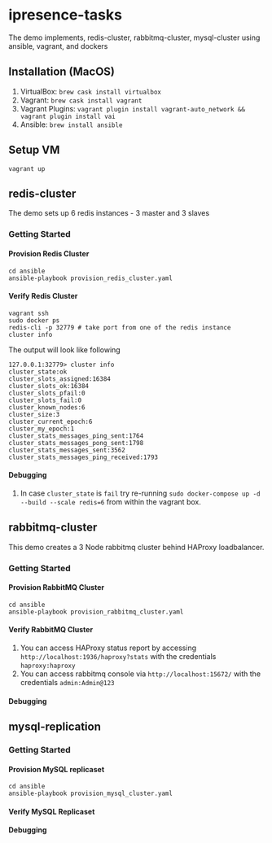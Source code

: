 # ipresence-tasks
The demo implements, redis-cluster, rabbitmq-cluster, mysql-cluster using ansible, vagrant, and dockers

## Installation (MacOS)
1. VirtualBox: `brew cask install virtualbox`
2. Vagrant: `brew cask install vagrant`
3. Vagrant Plugins: `vagrant plugin install vagrant-auto_network && vagrant plugin install vai`
4. Ansible: `brew install ansible`

## Setup VM

```
vagrant up
```

## redis-cluster
The demo sets up 6 redis instances - 3 master and 3 slaves

### Getting Started

#### Provision Redis Cluster
```
cd ansible
ansible-playbook provision_redis_cluster.yaml
```

#### Verify Redis Cluster

```
vagrant ssh
sudo docker ps
redis-cli -p 32779 # take port from one of the redis instance
cluster info
```

The output will look like following
```
127.0.0.1:32779> cluster info
cluster_state:ok
cluster_slots_assigned:16384
cluster_slots_ok:16384
cluster_slots_pfail:0
cluster_slots_fail:0
cluster_known_nodes:6
cluster_size:3
cluster_current_epoch:6
cluster_my_epoch:1
cluster_stats_messages_ping_sent:1764
cluster_stats_messages_pong_sent:1798
cluster_stats_messages_sent:3562
cluster_stats_messages_ping_received:1793
```

#### Debugging

1. In case `cluster_state` is `fail` try re-running `sudo docker-compose up -d --build --scale redis=6` from within the vagrant box.

## rabbitmq-cluster
This demo creates a 3 Node rabbitmq cluster behind HAProxy loadbalancer.

### Getting Started

#### Provision RabbitMQ Cluster

```
cd ansible
ansible-playbook provision_rabbitmq_cluster.yaml
```

#### Verify RabbitMQ Cluster

1. You can access HAProxy status report by accessing `http://localhost:1936/haproxy?stats` with the credentials `haproxy:haproxy`
2. You can access rabbitmq console via `http://localhost:15672/` with the credentials `admin:Admin@123`

#### Debugging

## mysql-replication

### Getting Started

#### Provision MySQL replicaset

```
cd ansible
ansible-playbook provision_mysql_cluster.yaml
```

#### Verify MySQL Replicaset

#### Debugging